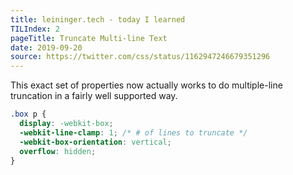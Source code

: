 ```yaml
---
title: leininger.tech - today I learned
TILIndex: 2
pageTitle: Truncate Multi-line Text
date: 2019-09-20
source: https://twitter.com/css/status/1162947246679351296
---
```


This exact set of properties now actually works to do multiple-line truncation in a fairly well supported way.

```css
.box p {
  display: -webkit-box;
  -webkit-line-clamp: 1; /* # of lines to truncate */
  -webkit-box-orientation: vertical;
  overflow: hidden;
}
```
